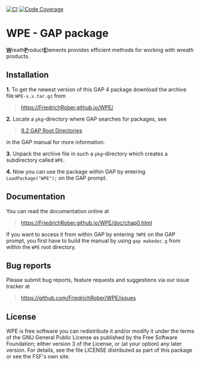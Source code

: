 [![CI](https://github.com/FriedrichRober/WPE/workflows/CI/badge.svg)](https://github.com/FriedrichRober/WPE/actions?query=workflow%3ACI+branch%3Amaster)
[![Code Coverage](https://codecov.io/gh/FriedrichRober/WreathProductElements/coverage.svg?branch=master&token=)](https://codecov.io/gh/FriedrichRober/WreathProductElements)

# WPE - GAP package

<ins>**W**</ins>reath<ins>**P**</ins>roduct<ins>**E**</ins>lements provides efficient methods for working with wreath products.

## Installation

**1.** To get the newest version of this GAP 4 package download the archive file `WPE-x.x.tar.gz` from
>   <https://FriedrichRober.github.io/WPE/>

**2.** Locate a `pkg`-directory where GAP searches for packages, see
>   [9.2 GAP Root Directories](https://www.gap-system.org/Manuals/doc/ref/chap9.html#X7A4973627A5DB27D)

in the GAP manual for more information.

**3.** Unpack the archive file in such a `pkg`-directory
which creates a subdirectory called `WPE`.

**4.** Now you can use the package within GAP by entering `LoadPackage("WPE");` on the GAP prompt.

## Documentation

You can read the documentation online at
>   <https://FriedrichRober.github.io/WPE/doc/chap0.html>

If you want to access it from within GAP by entering `?WPE` on the GAP prompt,
you first have to build the manual by using `gap makedoc.g` from within the `WPE` root directory.

## Bug reports

Please submit bug reports, feature requests and suggestions via our issue tracker at
>  <https://github.com/FriedrichRober/WPE/issues>

## License

WPE is free software you can redistribute it and/or modify it under the terms of the GNU General Public License as published by the Free Software Foundation; either version 3 of the License, or (at your option) any later version. For details, see the file LICENSE distributed as part of this package or see the FSF's own site.
